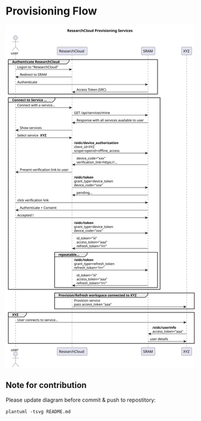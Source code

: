 # Provisioning Flow

<!---
@startuml assets/ResearchCloud

title "ResearchCloud Provisioning Services"

actor user
participant SRC as "ResearchCloud"
participant SRAM

group Authenticate ResearchCloud
user -> SRC: Logon to "ResearchCloud"
user <- SRC: Redirect to SRAM
user -> SRAM: Authenticate
SRC <- SRAM: Access Token (SRC)
end

group Connect to Service ...
user -> SRC: Connect with a service...
SRC -> SRAM: GET /api/services/mine
SRC <- SRAM: Response with all services available to user
user <- SRC: Show services
user -> SRC: Select service **XYZ**
SRC -> SRAM: **/oidc/device_authorization**\nclient_id=XYZ\nscope=openid+offline_access
SRC <- SRAM: device_code="xxx"\nverification_link=https://...
user <- SRC: Present verification link to user
SRC -> SRAM: **/oidc/token**\ngrant_type=device_token\ndevice_code="xxx"
SRC <- SRAM: pending...
user -> SRAM: click verification link
user <- SRAM: Authenticate + Consent
user -> SRAM: Accepted !
SRC -> SRAM: **/oidc/token**\ngrant_type=device_token\ndevice_code="xxx"

SRC <- SRAM: id_token="iii"\naccess_token="aaa"\nrefresh_token="rrr"
group repeatable...
SRC -> SRAM: **/oidc/token**\ngrant_type=refresh_token\nrefresh_token="rrr"
SRC <- SRAM: id_token="iii"\naccess_token="aaa"\nrefresh_token="rrr"
end
end

group Provision/Refresh workspace connected to XYZ
SRC -> XYZ: Provision service\npass access_token "aaa"
end

group XYZ
user -> XYZ: User connects to service...
XYZ -> SRAM: **/oidc/userinfo**\naccess_token="aaa"
XYZ <- SRAM: user details
end

@enduml
-->

![ResearchCloud](assets/ResearchCloud.svg)

## Note for contribution

Please update diagram before commit & push to repostitory:

```shell
plantuml -tsvg README.md
```
